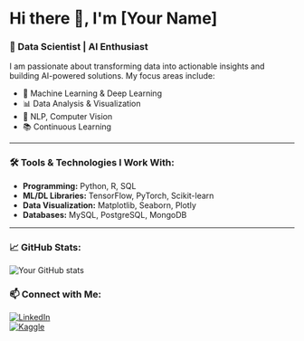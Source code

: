 # Hi there 👋, I'm [Your Name]

### 🚀 Data Scientist | AI Enthusiast  

I am passionate about transforming data into actionable insights and building AI-powered solutions. My focus areas include:  
- 🧠 Machine Learning & Deep Learning  
- 📊 Data Analysis & Visualization  
- 📝 NLP, Computer Vision  
- 📚 Continuous Learning  

---

### 🛠️ Tools & Technologies I Work With:
- **Programming:** Python, R, SQL  
- **ML/DL Libraries:** TensorFlow, PyTorch, Scikit-learn  
- **Data Visualization:** Matplotlib, Seaborn, Plotly  
- **Databases:** MySQL, PostgreSQL, MongoDB  

---

### 📈 GitHub Stats:
![Your GitHub stats](https://github-readme-stats.vercel.app/api?username=yourusername&show_icons=true&theme=radical)

### 📫 Connect with Me:
[![LinkedIn](https://img.shields.io/badge/-LinkedIn-blue?style=flat-square&logo=linkedin&logoColor=white&link=https://linkedin.com/in/yourprofile)](https://www.linkedin.com/in/jatin-sharma03/)    
[![Kaggle](https://img.shields.io/badge/-Kaggle-blue?style=flat-square&logo=kaggle&logoColor=white&link=https://kaggle.com/yourprofile)](https://kaggle.com/yourprofile)

